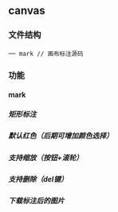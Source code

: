 <!--
 * @Description: 
 * @Autor: yetm
 * @Date: 2020-01-08 16:11:47
 * @LastEditors  : yetm
 * @LastEditTime : 2020-01-16 15:21:38
 -->
## canvas
### 文件结构
```
── mark // 画布标注源码

```

### 功能
#### mark
##### 矩形标注
##### 默认红色（后期可增加颜色选择）
##### 支持缩放（按钮+滚轮）
##### 支持删除（del键）
##### 下载标注后的图片
